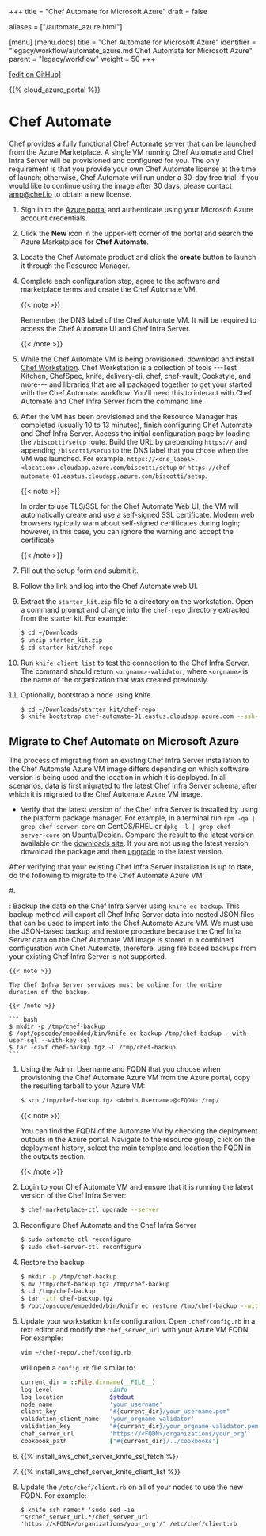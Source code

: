 +++
title = "Chef Automate for Microsoft Azure"
draft = false

aliases = ["/automate_azure.html"]

[menu]
  [menu.docs]
    title = "Chef Automate for Microsoft Azure"
    identifier = "legacy/workflow/automate_azure.md Chef Automate for Microsoft Azure"
    parent = "legacy/workflow"
    weight = 50
+++    

[\[edit on GitHub\]](https://github.com/chef/chef-web-docs/blob/master/content/automate_azure.md)

<meta name="robots" content="noindex">

{{% cloud_azure_portal %}}

Chef Automate
=============

Chef provides a fully functional Chef Automate server that can be
launched from the Azure Marketplace. A single VM running Chef Automate
and Chef Infra Server will be provisioned and configured for you. The
only requirement is that you provide your own Chef Automate license at
the time of launch; otherwise, Chef Automate will run under a 30-day
free trial. If you would like to continue using the image after 30 days,
please contact <amp@chef.io> to obtain a new license.

1.  Sign in to the [Azure portal](https://portal.azure.com/) and
    authenticate using your Microsoft Azure account credentials.

2.  Click the **New** icon in the upper-left corner of the portal and
    search the Azure Marketplace for **Chef Automate**.

3.  Locate the Chef Automate product and click the **create** button to
    launch it through the Resource Manager.

4.  Complete each configuration step, agree to the software and
    marketplace terms and create the Chef Automate VM.

    {{< note >}}

    Remember the DNS label of the Chef Automate VM. It will be required
    to access the Chef Automate UI and Chef Infra Server.

    {{< /note >}}

5.  While the Chef Automate VM is being provisioned, download and
    install [Chef Workstation](/install_workstation/). Chef
    Workstation is a collection of tools ---Test Kitchen, ChefSpec,
    knife, delivery-cli, chef, chef-vault, Cookstyle, and more--- and
    libraries that are all packaged together to get your started with
    the Chef Automate workflow. You'll need this to interact with Chef
    Automate and Chef Infra Server from the command line.

6.  After the VM has been provisioned and the Resource Manager has
    completed (usually 10 to 13 minutes), finish configuring Chef
    Automate and Chef Infra Server. Access the initial configuration
    page by loading the `/biscotti/setup` route. Build the URL by
    prepending `https://` and appending `/biscotti/setup` to the DNS
    label that you chose when the VM was launched. For example,
    `https://<dns_label>.<location>.cloudapp.azure.com/biscotti/setup`
    or
    `https://chef-automate-01.eastus.cloudapp.azure.com/biscotti/setup`.

    {{< note >}}

    In order to use TLS/SSL for the Chef Automate Web UI, the VM will
    automatically create and use a self-signed SSL certificate. Modern
    web browsers typically warn about self-signed certificates during
    login; however, in this case, you can ignore the warning and accept
    the certificate.

    {{< /note >}}

7.  Fill out the setup form and submit it.

8.  Follow the link and log into the Chef Automate web UI.

9.  Extract the `starter_kit.zip` file to a directory on the
    workstation. Open a command prompt and change into the `chef-repo`
    directory extracted from the starter kit. For example:

    ``` bash
    $ cd ~/Downloads
    $ unzip starter_kit.zip
    $ cd starter_kit/chef-repo
    ```

10. Run `knife client list` to test the connection to the Chef Infra
    Server. The command should return `<orgname>-validator`, where
    `<orgname>` is the name of the organization that was created
    previously.

11. Optionally, bootstrap a node using knife.

    ``` bash
    $ cd ~/Downloads/starter_kit/chef-repo
    $ knife bootstrap chef-automate-01.eastus.cloudapp.azure.com --ssh-user azure --sudo
    ```

Migrate to Chef Automate on Microsoft Azure
-------------------------------------------

The process of migrating from an existing Chef Infra Server installation
to the Chef Automate Azure VM image differs depending on which software
version is being used and the location in which it is deployed. In all
scenarios, data is first migrated to the latest Chef Infra Server
schema, after which it is migrated to the Chef Automate Azure VM image.

-   Verify that the latest version of the Chef Infra Server is installed
    by using the platform package manager. For example, in a terminal
    run `rpm -qa | grep chef-server-core` on CentOS/RHEL or
    `dpkg -l | grep chef-server-core` on Ubuntu/Debian. Compare the
    result to the latest version available on the [downloads
    site](https://downloads.chef.io/). If you are not using the latest
    version, download the package and then
    [upgrade](/upgrade_server.html#from-chef-server-12) to the latest
    version.

After verifying that your existing Chef Infra Server installation is up
to date, do the following to migrate to the Chef Automate Azure VM:

\#.

:   Backup the data on the Chef Infra Server using `knife ec backup`.
    This backup method will export all Chef Infra Server data into
    nested JSON files that can be used to import into the Chef Automate
    Azure VM. We must use the JSON-based backup and restore procedure
    because the Chef Infra Server data on the Chef Automate VM image is
    stored in a combined configuration with Chef Automate, therefore,
    using file based backups from your existing Chef Infra Server is not
    supported.

    {{< note >}}

    The Chef Infra Server services must be online for the entire
    duration of the backup.

    {{< /note >}}

    ``` bash
    $ mkdir -p /tmp/chef-backup
    $ /opt/opscode/embedded/bin/knife ec backup /tmp/chef-backup --with-user-sql --with-key-sql
    $ tar -czvf chef-backup.tgz -C /tmp/chef-backup
    ```

1.  Using the Admin Username and FQDN that you choose when provisioning
    the Chef Automate Azure VM from the Azure portal, copy the resulting
    tarball to your Azure VM:

    ``` bash
    $ scp /tmp/chef-backup.tgz <Admin Username>@<FQDN>:/tmp/
    ```

    {{< note >}}

    You can find the FQDN of the Automate VM by checking the deployment
    outputs in the Azure portal. Navigate to the resource group, click
    on the deployment history, select the main template and location the
    FQDN in the outputs section.

    {{< /note >}}

2.  Login to your Chef Automate VM and ensure that it is running the
    latest version of the Chef Infra Server:

    ``` bash
    $ chef-marketplace-ctl upgrade --server
    ```

3.  Reconfigure Chef Automate and the Chef Infra Server

    ``` bash
    $ sudo automate-ctl reconfigure
    $ sudo chef-server-ctl reconfigure
    ```

4.  Restore the backup

    ``` bash
    $ mkdir -p /tmp/chef-backup
    $ mv /tmp/chef-backup.tgz /tmp/chef-backup
    $ cd /tmp/chef-backup
    $ tar -ztf chef-backup.tgz
    $ /opt/opscode/embedded/bin/knife ec restore /tmp/chef-backup --with-user-sql --with-key-sql
    ```

5.  Update your workstation knife configuration. Open `.chef/config.rb`
    in a text editor and modify the `chef_server_url` with your Azure VM
    FQDN. For example:

    ``` bash
    vim ~/chef-repo/.chef/config.rb
    ```

    will open a `config.rb` file similar to:

    ``` ruby
    current_dir = ::File.dirname(__FILE__)
    log_level                :info
    log_location             $stdout
    node_name                'your_username'
    client_key               "#{current_dir}/your_username.pem"
    validation_client_name   'your_orgname-validator'
    validation_key           "#{current_dir}/your_orgname-validator.pem"
    chef_server_url          'https://<FQDN>/organizations/your_org'
    cookbook_path            ["#{current_dir}/../cookbooks"]
    ```

6.  {{% install_aws_chef_server_knife_ssl_fetch %}}

7.  {{% install_aws_chef_server_knife_client_list %}}

8.  Update the `/etc/chef/client.rb` on all of your nodes to use the new
    FQDN. For example:

    ``` none
    $ knife ssh name:* 'sudo sed -ie "s/chef_server_url.*/chef_server_url 'https://<FQDN>/organizations/your_org'/" /etc/chef/client.rb
    ```
